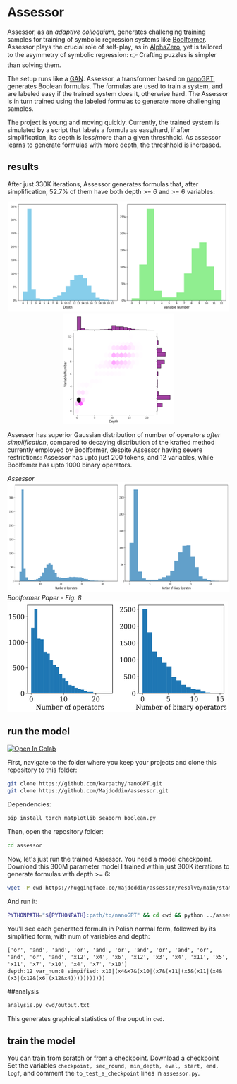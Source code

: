 # Assessor
Assessor, as an _adaptive colloquium_, generates challenging training samples for training of symbolic regression systems like [Boolformer](https://github.com/sdascoli/boolformer). Assessor plays the crucial role of self-play, as in [AlphaZero](https://arxiv.org/abs/1712.01815), yet is tailored to the asymmetry of symbolic regression: 👉 Crafting puzzles is simpler than solving them.

The setup runs like a [GAN](https://arxiv.org/abs/1406.2661). Assessor, a transformer based on [nanoGPT](https://github.com/karpathy/nanogpt), generates Boolean formulas. The formulas are used to train a system, and are labeled easy if the trained system does it, otherwise hard. The Assessor is in turn trained using the labeled formulas to generate more challenging samples.

The project is young and moving quickly. Currently, the trained system is simulated by a script that labels a formula as easy/hard, if after simplification, its depth is less/more than a given threshhold. As assessor learns to generate formulas with more depth, the threshhold is increased.
## results
After just 330K iterations, Assessor generates formulas that, after simplification, 
52.7% of them have both depth >= 6 and >= 6 variables:
<p align='center'>
<img src="assets/histogram.png" height="250" style="margin-right:20;" alt="percentage of formulas with depth and number of variables"> <br>
<img src="assets/joint_dist.png"  height="250" alt="joint distribution with respect to depth and number of variables">
</p>

Assessor has superior Gaussian distribution of number of operators _after simplification_, compared to decaying distribution of the krafted method currently employed by Boolformer, despite Assessor having severe restrictions: Assessor has upto just 200 tokens, and 12 variables, while Boolfomer has upto 1000 binary operators.
<p><i>
Assessor</i></br>
<img src="assets/op_num.png" height="250"  alt="percentage of formulas with depth and number of variables"><br>
<i>Boolformer <a src='https://arxiv.org/abs/2309.12207'>Paper</a> - Fig. 8 </i><br>
<img src="assets/fig-8-boolformer.png"  height="250"  width="500"  alt="joint distribution with respect to depth and number of variables">
</p>

## run the model
[![Open In Colab](https://colab.research.google.com/assets/colab-badge.svg)](https://colab.research.google.com/github/majdoddin/assessor/blob/main/run.ipynb)

First, navigate to the folder where you keep your projects and clone this repository to this folder:

```bash
git clone https://github.com/karpathy/nanoGPT.git
git clone https://github.com/Majdoddin/assessor.git
```
Dependencies:
```bash
pip install torch matplotlib seaborn boolean.py
```

Then, open the repository folder:

```bash
cd assessor
```

Now, let's just run the trained Assessor. You need a model checkpoint. Download this 300M parameter model I trained within just 300K iterations to generate formulas with depth >= 6:

```bash
wget -P cwd https://huggingface.co/majdoddin/assessor/resolve/main/state-depth-6-2.pt
```
And run it:
```bash
PYTHONPATH="${PYTHONPATH}:path/to/nanoGPT" && cd cwd && python ../assessor.py
```
You'll see each generated formula in Polish normal form, followed by its simplified form, with num of variables and depth:

```
['or', 'and', 'and', 'or', 'and', 'or', 'and', 'or', 'and', 'or', 'and', 'or', 'and', 'x12', 'x4', 'x6', 'x12', 'x3', 'x4', 'x11', 'x5', 'x11', 'x7', 'x10', 'x4', 'x7', 'x10']
depth:12 var_num:8 simpified: x10|(x4&x7&(x10|(x7&(x11|(x5&(x11|(x4&(x3|(x12&(x6|(x12&x4)))))))))))
```
##analysis
```bash
analysis.py cwd/output.txt
```
This generates graphical statistics of the ouput in `cwd`.
## train the model
You can train from scratch or from a checkpoint.
Download a checkpoint 
Set the variables ```checkpoint, sec_round, min_depth, eval, start, end, logf```, and comment the ```to_test_a_checkpoint``` lines in ```assessor.py```.
